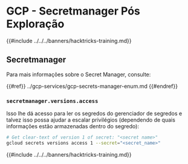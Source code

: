 # GCP - Secretmanager Pós Exploração

{{#include ../../../banners/hacktricks-training.md}}

## Secretmanager

Para mais informações sobre o Secret Manager, consulte:

{{#ref}}
../gcp-services/gcp-secrets-manager-enum.md
{{#endref}}

### `secretmanager.versions.access`

Isso lhe dá acesso para ler os segredos do gerenciador de segredos e talvez isso possa ajudar a escalar privilégios (dependendo de quais informações estão armazenadas dentro do segredo):
```bash
# Get clear-text of version 1 of secret: "<secret name>"
gcloud secrets versions access 1 --secret="<secret_name>"
```
{{#include ../../../banners/hacktricks-training.md}}
